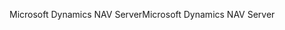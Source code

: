 <span data-ttu-id="adae0-101">Microsoft Dynamics NAV Server</span><span class="sxs-lookup"><span data-stu-id="adae0-101">Microsoft Dynamics NAV Server</span></span>